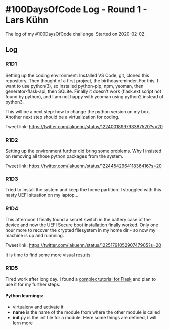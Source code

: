 # #100DaysOfCode Log - Round 1 - Lars Kühn

The log of my #100DaysOfCode challenge. Started on 2020-02-02.

## Log

### R1D1 
Setting up the coding environment: Installed VS Code, git, cloned this repository.
Then thought of a first project, the birthdayreminder. For this, I want to use
python(3), so installed python-pip, npm, yeoman, then generator-flask-api, then SQLite.
Finally it doesn't work (flask.ext.script not found by python), and I am not happy with
yeoman using python2 instead of python3. 

This will be a next step: how to change the python version on my box.
Another next step should be a virtualization for coding.

Tweet link: https://twitter.com/lakuehn/status/1224001899793387520?s=20

### R1D2

Setting up the environment further did bring some problems. Why I insisted on removing
all those python packages from the system. 

Tweet link: https://twitter.com/lakuehn/status/1224454296411836416?s=20

### R1D3

Tried to install the system and keep the home partition. I struggled with this nasty
UEFI situation on my laptop...

### R1D4

This afternoon I finally found a secret switch in the battery case of the device and now
the UEFI Secure boot installation finally worked. Only one hour more to recover the
crypted filesystem in my home dir - so now my machine is up and runnning.

Tweet link: https://twitter.com/lakuehn/status/1225179105290747905?s=20

It is time to find some more visual results.

### R1D5

Tired work after long day. I found a [complex tutorial for
Flask](https://blog.miguelgrinberg.com/post/the-flask-mega-tutorial-part-i-hello-world) and plan to use
it for my further steps.

#### Python learnings:
* virtualenv and activate it
* __name__ is the name of the module from where the other module is called
* __init__.py is the init file for a module. Here some things
  are defined, I will lern more

